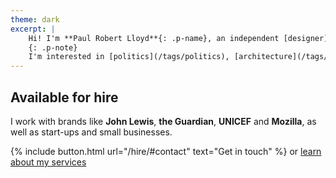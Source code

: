 ```yaml
---
theme: dark
excerpt: |
    Hi! I'm **Paul Robert Lloyd**{: .p-name}, an independent [designer](/projects/), [writer](/articles/) and [speaker](/talks/) based in <span class="p-locality">Brighton</span>, <span class="p-country-name">England</span>. I help responsible organisations create purposeful digital products.
    {: .p-note}
    I'm interested in [politics](/tags/politics), [architecture](/tags/architecture), [sustainability](/tags/sustainability) and [volunteering](/tags/volunteering); I was a [Games Maker](/2012/09/games_maker) at London 2012 and [Clyde-sider](/2014/08/clyde_sider) at Glasgow 2014.
---
```

## Available for hire
I work with brands like **John Lewis**, **the Guardian**, **UNICEF** and **Mozilla**, as well as start-ups and small businesses.

{% include button.html url="/hire/#contact" text="Get in touch" %} <span class="u-conj">or</span> [learn about my services](/hire/)
